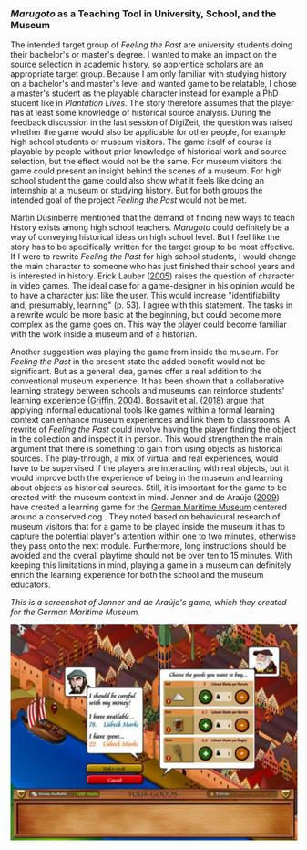 ### *Marugoto* as a Teaching Tool in University, School, and the Museum

The intended target group of *Feeling the Past* are university students doing their bachelor's or master's degree. I wanted to make an impact on the source selection in academic history, so apprentice scholars are an appropriate target group. Because I am only familiar with studying history on a bachelor's and master's level and wanted game to be relatable, I chose a master's student as the playable character instead for example a PhD student like in *Plantation Lives*. The story therefore assumes that the player has at least some knowledge of historical source analysis. During the feedback discussion in the last session of DigiZeit, the question was raised whether the game would also be applicable for other people, for example high school students or museum visitors. The game itself of course is playable by people without prior knowledge of historical work and source selection, but the effect would not be the same. For museum visitors the game could present an insight behind the scenes of a museum. For high school student the game could also show what it feels like doing an internship at a museum or studying history. But for both groups the intended goal of the project *Feeling the Past* would not be met. 

Martin Dusinberre mentioned that the demand of finding new ways to teach history exists among high school teachers. *Marugoto* could definitely be a way of conveying historical ideas on high school level. But I feel like the story has to be specifically written for the target group to be most effective. If I were to rewrite *Feeling the Past* for high school students, I would change the main character to someone who has just finished their school years and is interested in history. Erick Lauber ([2005](bibliography.md#lauber-2005)) raises the question of character in video games. The ideal case for a game-designer in his opinion would be to have a character just like the user. This would increase "identifiability and, presumably, learning" (p. 53). I agree with this statement. The tasks in a rewrite would be more basic at the beginning, but could become more complex as the game goes on. This way the player could become familiar with the work inside a museum and of a historian.

Another suggestion was playing the game from inside the museum. For *Feeling the Past* in the present state the added benefit would not be significant. But as a general idea, games offer a real addition to the conventional museum experience. It has been shown that a collaborative learning strategy between schools and museums can reinforce students' learning experience ([Griffin, 2004](bibliography.md#griffin-2004)). Bossavit et al. ([2018](bibliography.md#bossavit-et-al-2018)) argue that applying informal educational tools like games within a formal learning context can enhance museum experiences and link them to classrooms. A rewrite of *Feeling the Past* could involve having the player finding the object in the collection and inspect it in person. This would strengthen the main argument that there is something to gain from using objects as historical sources. The play-through, a mix of virtual and real experiences, would have to be supervised if the players are interacting with real objects, but it would improve both the experience of being in the museum and learning about objects as historical sources. Still, it is important for the game to be created with the museum context in mind. Jenner and de Araújo ([2009](bibliography.md#jenner-and-de-araujo-2009)) have created a learning game for the [German Maritime Museum](https://www.dsm.museum/) centered around a conserved cog . They noted based on behavioural research of museum visitors that for a game to be played inside the museum it has to capture the potential player's attention within one to two minutes, otherwise they pass onto the next module. Furthermore, long instructions should be avoided and the overall playtime should not be over ten to 15 minutes. With keeping this limitations in mind, playing a game in a museum can definitely enrich the learning experience for both the school and the museum educators. 

*This is a screenshot of Jenner and de Araújo's game, which they created for the German Maritime Museum.*

![Screenshot of Jenner / Araujo game](img/dsm-game.png)